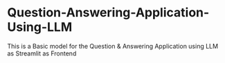 # Question-Answering-Application-Using-LLM
This is a Basic model for the Question &amp; Answering Application using LLM as Streamlit as Frontend
